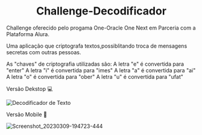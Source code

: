 <h1 align="center">Challenge-Decodificador</h1>
Challenge oferecido pelo progama One-Oracle One Next em Parceria com a Plataforma Alura.

Uma aplicação que criptografa textos,possiblitando troca de mensagens secretas com outras pessoas.

As "chaves" de criptografia  utilizadas são:
A letra "e" é convertida para "enter"
A letra "i" é convertida para "imes"
A letra "a" é convertida para "ai"
A letra "o" é convertida para "ober"
A letra "u" é convertida para "ufat"




Versão Dekstop 💻

![Decodificador de Texto](https://user-images.githubusercontent.com/120762309/224177324-caa0c2db-7a65-46a2-8a49-d8c832d6a628.png)

Versão Mobile 📱

![Screenshot_20230309-194723-444](https://user-images.githubusercontent.com/120762309/224178810-3b4c053c-fecd-4aeb-b1c2-9d8cfc632cee.png)
